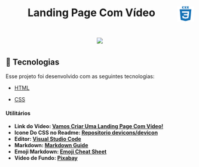<h1 align="center">Landing Page Com Vídeo<img align="right" height="40" width="45" src="https://github.com/devicons/devicon/blob/master/icons/css3/css3-plain-wordmark.svg"></h1>

<h1 align="center">
  <img src="./gif/landing-video.gif">
</h1>


 ## 🚀 Tecnologias

Esse projeto foi desenvolvido com as seguintes tecnologias:

- [HTML](https://www.w3schools.com/html/)

- [CSS](https://www.w3schools.com/css/)


#### **Utilitários**

- **Link do Video: [Vamos Criar Uma Landing Page Com Vídeo!](https://www.youtube.com/watch?v=F-GuBNqtIc4&list=PLEyt1MvK3exQJj__YM5yoCmSVaYEDNYdU&index=23&ab_channel=DankiCode)**
- **Icone Do CSS no Readme: [Repositorio devicons/devicon](https://github.com/devicons/devicon/tree/master/icons)**
- **Editor: [Visual Studio Code](https://code.visualstudio.com/)**
- **Markdown: [Markdown Guide](https://www.markdownguide.org/basic-syntax/)**
- **Emoji Markdown: [Emoji Cheat Sheet](https://github.com/ikatyang/emoji-cheat-sheet)**
- **Vídeo de Fundo: [Pixabay](https://pixabay.com/pt/videos/tr%C3%A1fego-noite-luzes-fundo-bokeh-7711/)**
